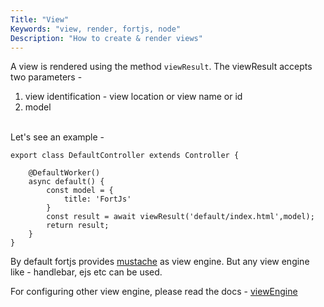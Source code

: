 ```yaml
---
Title: "View"
Keywords: "view, render, fortjs, node"
Description: "How to create & render views"
---
```


A view is rendered using the method `viewResult`. The viewResult accepts two parameters - 

1. view identification - view location or view name or id
2. model

<br>
Let's see an example - 

```
export class DefaultController extends Controller {
    
    @DefaultWorker()
    async default() {
        const model = {
            title: 'FortJs'
        }
        const result = await viewResult('default/index.html',model);
        return result;
    }
}
```

By default fortjs provides [mustache](https://github.com/janl/mustache.js/) as view engine. But any view engine like - handlebar, ejs etc can be used.

For configuring other view engine, please read the docs - [viewEngine](/tutorial/advanced/view-engine)